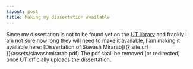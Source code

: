 ```yaml
---
layout: post
title: Making my dissertation available
---
```


Since my dissertation is not to be found yet on the [UT library](http://www.lib.utexas.edu/gradstudents/finding-dissertations-theses-and-reports) and frankly
I am not sure how long they will need to make it available, I am making it available here: [Dissertation of Siavash Mirarab]({{ site.url }}/assets/siavashmirarab.pdf) 
The pdf shall be removed (or redirected) once UT officially uploads the dissertation. 
